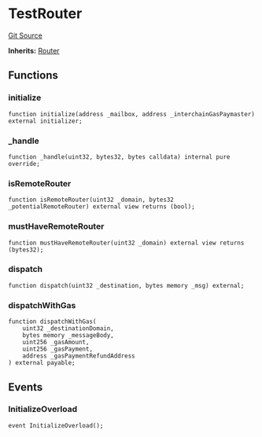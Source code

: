 # TestRouter
[Git Source](https://github.com/hyperlane-xyz/hyperlane-monorepo/blob/60f321f452052881dce4e22999022e11fc117456/contracts/test/TestRouter.sol)

**Inherits:**
[Router](/contracts/Router.sol/abstract.Router.md)


## Functions
### initialize


```solidity
function initialize(address _mailbox, address _interchainGasPaymaster) external initializer;
```

### _handle


```solidity
function _handle(uint32, bytes32, bytes calldata) internal pure override;
```

### isRemoteRouter


```solidity
function isRemoteRouter(uint32 _domain, bytes32 _potentialRemoteRouter) external view returns (bool);
```

### mustHaveRemoteRouter


```solidity
function mustHaveRemoteRouter(uint32 _domain) external view returns (bytes32);
```

### dispatch


```solidity
function dispatch(uint32 _destination, bytes memory _msg) external;
```

### dispatchWithGas


```solidity
function dispatchWithGas(
    uint32 _destinationDomain,
    bytes memory _messageBody,
    uint256 _gasAmount,
    uint256 _gasPayment,
    address _gasPaymentRefundAddress
) external payable;
```

## Events
### InitializeOverload

```solidity
event InitializeOverload();
```

